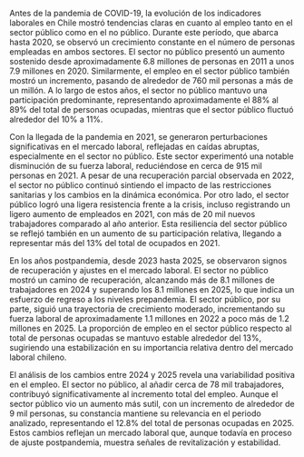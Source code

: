 Antes de la pandemia de COVID-19, la evolución de los indicadores laborales en Chile mostró tendencias claras en cuanto al empleo tanto en el sector público como en el no público. Durante este período, que abarca hasta 2020, se observó un crecimiento constante en el número de personas empleadas en ambos sectores. El sector no público presentó un aumento sostenido desde aproximadamente 6.8 millones de personas en 2011 a unos 7.9 millones en 2020. Similarmente, el empleo en el sector público también mostró un incremento, pasando de alrededor de 760 mil personas a más de un millón. A lo largo de estos años, el sector no público mantuvo una participación predominante, representando aproximadamente el 88% al 89% del total de personas ocupadas, mientras que el sector público fluctuó alrededor del 10% a 11%.

Con la llegada de la pandemia en 2021, se generaron perturbaciones significativas en el mercado laboral, reflejadas en caídas abruptas, especialmente en el sector no público. Este sector experimentó una notable disminución de su fuerza laboral, reduciéndose en cerca de 915 mil personas en 2021. A pesar de una recuperación parcial observada en 2022, el sector no público continuó sintiendo el impacto de las restricciones sanitarias y los cambios en la dinámica económica. Por otro lado, el sector público logró una ligera resistencia frente a la crisis, incluso registrando un ligero aumento de empleados en 2021, con más de 20 mil nuevos trabajadores comparado al año anterior. Esta resiliencia del sector público se reflejó también en un aumento de su participación relativa, llegando a representar más del 13% del total de ocupados en 2021.

En los años postpandemia, desde 2023 hasta 2025, se observaron signos de recuperación y ajustes en el mercado laboral. El sector no público mostró un camino de recuperación, alcanzando más de 8.1 millones de trabajadores en 2024 y superando los 8.1 millones en 2025, lo que indica un esfuerzo de regreso a los niveles prepandemia. El sector público, por su parte, siguió una trayectoria de crecimiento moderado, incrementando su fuerza laboral de aproximadamente 1.1 millones en 2022 a poco más de 1.2 millones en 2025. La proporción de empleo en el sector público respecto al total de personas ocupadas se mantuvo estable alrededor del 13%, sugiriendo una estabilización en su importancia relativa dentro del mercado laboral chileno.

El análisis de los cambios entre 2024 y 2025 revela una variabilidad positiva en el empleo. El sector no público, al añadir cerca de 78 mil trabajadores, contribuyó significativamente al incremento total del empleo. Aunque el sector público vio un aumento más sutil, con un incremento de alrededor de 9 mil personas, su constancia mantiene su relevancia en el periodo analizado, representando el 12.8% del total de personas ocupadas en 2025. Estos cambios reflejan un mercado laboral que, aunque todavía en proceso de ajuste postpandemia, muestra señales de revitalización y estabilidad.
